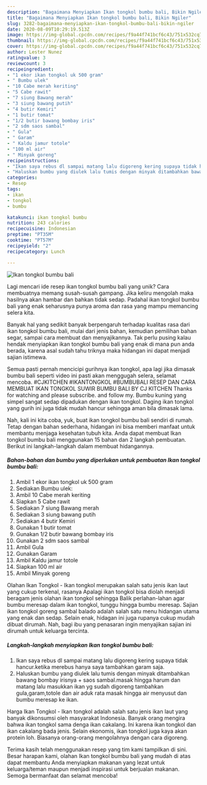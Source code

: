 ```yaml
---
description: "Bagaimana Menyiapkan Ikan tongkol bumbu bali, Bikin Ngiler"
title: "Bagaimana Menyiapkan Ikan tongkol bumbu bali, Bikin Ngiler"
slug: 3282-bagaimana-menyiapkan-ikan-tongkol-bumbu-bali-bikin-ngiler
date: 2020-08-09T10:29:19.513Z
image: https://img-global.cpcdn.com/recipes/f9a44f741bcf6c43/751x532cq70/ikan-tongkol-bumbu-bali-foto-resep-utama.jpg
thumbnail: https://img-global.cpcdn.com/recipes/f9a44f741bcf6c43/751x532cq70/ikan-tongkol-bumbu-bali-foto-resep-utama.jpg
cover: https://img-global.cpcdn.com/recipes/f9a44f741bcf6c43/751x532cq70/ikan-tongkol-bumbu-bali-foto-resep-utama.jpg
author: Lester Nunez
ratingvalue: 3
reviewcount: 3
recipeingredient:
- "1 ekor ikan tongkol uk 500 gram"
- " Bumbu ulek"
- "10 Cabe merah keriting"
- "5 Cabe rawit"
- "7 siung Bawang merah"
- "3 siung bawang putih"
- "4 butir Kemiri"
- "1 butir tomat"
- "1/2 butir bawang bombay iris"
- "2 sdm saos sambal"
- " Gula"
- " Garam"
- " Kaldu jamur totole"
- "100 ml air"
- " Minyak goreng"
recipeinstructions:
- "Ikan saya rebus dl sampai matang lalu digoreng kering supaya tidak hancur.ketika merebus hanya saya tambahkan garam saja."
- "Haluskan bumbu yang diulek lalu tumis dengan minyak ditambahkan bawang bombay irisnya + saos sambal.masak hingga harum dan matang lalu masukkan ikan yg sudah digoreng tambahkan gula,garam,totole dan air aduk rata masak hingga air menyusut dan bumbu meresap ke ikan."
categories:
- Resep
tags:
- ikan
- tongkol
- bumbu

katakunci: ikan tongkol bumbu 
nutrition: 243 calories
recipecuisine: Indonesian
preptime: "PT35M"
cooktime: "PT57M"
recipeyield: "2"
recipecategory: Lunch

---
```



![Ikan tongkol bumbu bali](https://img-global.cpcdn.com/recipes/f9a44f741bcf6c43/751x532cq70/ikan-tongkol-bumbu-bali-foto-resep-utama.jpg)

Lagi mencari ide resep ikan tongkol bumbu bali yang unik? Cara membuatnya memang susah-susah gampang. Jika keliru mengolah maka hasilnya akan hambar dan bahkan tidak sedap. Padahal ikan tongkol bumbu bali yang enak seharusnya punya aroma dan rasa yang mampu memancing selera kita.

Banyak hal yang sedikit banyak berpengaruh terhadap kualitas rasa dari ikan tongkol bumbu bali, mulai dari jenis bahan, kemudian pemilihan bahan segar, sampai cara membuat dan menyajikannya. Tak perlu pusing kalau hendak menyiapkan ikan tongkol bumbu bali yang enak di mana pun anda berada, karena asal sudah tahu triknya maka hidangan ini dapat menjadi sajian istimewa.

Semua pasti pernah mencicipi gurihnya ikan tongkol, apa lagi jika dimasak bumbu bali seperti video ini pasti akan menggugah selera, selamat mencoba. #CJKITCHEN #IKANTONGKOL #BUMBUBALI RESEP DAN CARA MEMBUAT IKAN TONGKOL SUWIR BUMBU BALI BY CJ KITCHEN Thanks for watching and please subscribe. and follow my. Bumbu kuning yang simpel sangat sedap dipadukan dengan ikan tongkol. Daging ikan tongkol yang gurih ini juga tidak mudah hancur sehingga aman bila dimasak lama.


Nah, kali ini kita coba, yuk, buat ikan tongkol bumbu bali sendiri di rumah. Tetap dengan bahan sederhana, hidangan ini bisa memberi manfaat untuk membantu menjaga kesehatan tubuh kita. Anda dapat membuat Ikan tongkol bumbu bali menggunakan 15 bahan dan 2 langkah pembuatan. Berikut ini langkah-langkah dalam membuat hidangannya.

<!--inarticleads1-->

##### Bahan-bahan dan bumbu yang diperlukan untuk pembuatan Ikan tongkol bumbu bali:

1. Ambil 1 ekor ikan tongkol uk 500 gram
1. Sediakan  Bumbu ulek:
1. Ambil 10 Cabe merah keriting
1. Siapkan 5 Cabe rawit
1. Sediakan 7 siung Bawang merah
1. Sediakan 3 siung bawang putih
1. Sediakan 4 butir Kemiri
1. Gunakan 1 butir tomat
1. Gunakan 1/2 butir bawang bombay iris
1. Gunakan 2 sdm saos sambal
1. Ambil  Gula
1. Gunakan  Garam
1. Ambil  Kaldu jamur totole
1. Siapkan 100 ml air
1. Ambil  Minyak goreng


Olahan Ikan Tongkol - Ikan tongkol merupakan salah satu jenis ikan laut yang cukup terkenal, rasanya Apalagi ikan tongkol bisa diolah menjadi beragam jenis olahan ikan tongkol sehingga Balik perlahan-lahan agar bumbu meresap dalam ikan tongkol, tunggu hingga bumbu meresap. Sajian ikan tongkol goreng sambal balado adalah salah satu menu hidangan utama yang enak dan sedap. Selain enak, hidagan ini juga rupanya cukup mudah dibuat dirumah. Nah, bagi ibu yang penasaran ingin menyajikan sajian ini dirumah untuk keluarga tercinta. 

<!--inarticleads2-->

##### Langkah-langkah menyiapkan Ikan tongkol bumbu bali:

1. Ikan saya rebus dl sampai matang lalu digoreng kering supaya tidak hancur.ketika merebus hanya saya tambahkan garam saja.
1. Haluskan bumbu yang diulek lalu tumis dengan minyak ditambahkan bawang bombay irisnya + saos sambal.masak hingga harum dan matang lalu masukkan ikan yg sudah digoreng tambahkan gula,garam,totole dan air aduk rata masak hingga air menyusut dan bumbu meresap ke ikan.


Harga Ikan Tongkol - Ikan tongkol adalah salah satu jenis ikan laut yang banyak dikonsumsi oleh masyarakat Indonesia. Banyak orang mengira bahwa ikan tongkol sama denga ikan cakalang. Ini karena ikan tongkol dan ikan cakalang bada jenis. Selain ekonomis, ikan tongkol juga kaya akan protein loh. Biasanya orang-orang mengolahnya dengan cara digoreng. 

Terima kasih telah menggunakan resep yang tim kami tampilkan di sini. Besar harapan kami, olahan Ikan tongkol bumbu bali yang mudah di atas dapat membantu Anda menyiapkan makanan yang lezat untuk keluarga/teman maupun menjadi inspirasi untuk berjualan makanan. Semoga bermanfaat dan selamat mencoba!

